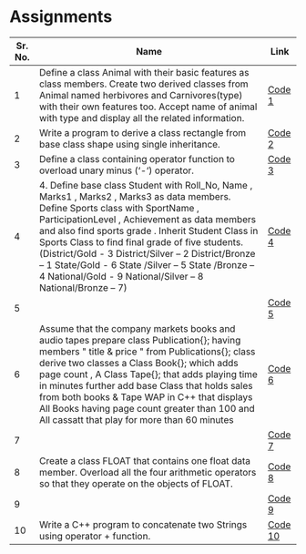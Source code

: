 # Assignments
| Sr. No. | Name                                                      | Link                                                                                            |
| ------- | --------------------------------------------------------- | --------------------------------------------------------------------------                      |
| 1       |   Define a class Animal with their basic features as class members. Create two derived classes from Animal named herbivores and Carnivores(type) with their own features too. Accept name of animal with type and display all the related information.   | [Code 1](/Assignment1.cpp)                                         | 
| 2       |  Write a program to derive a class rectangle from base class shape using single inheritance. | [Code 2](/Assignment2.cpp)                             |
| 3       |   Define a class containing operator function to overload unary minus (‘-‘)  operator. | [Code 3](/Assignment3.cpp)                                    |
| 4       | 4. Define base class Student with Roll_No, Name , Marks1 , Marks2 , Marks3 as data members. Define Sports class with SportName , ParticipationLevel , Achievement as data members and also find sports grade . Inherit Student Class in Sports Class to find final grade of five students. (District/Gold - 3 District/Silver – 2 District/Bronze – 1 State/Gold - 6 State /Silver – 5 State /Bronze – 4 National/Gold - 9 National/Silver – 8 National/Bronze – 7)| [Code 4](/Assignment4.cpp)                           |
| 5       |        | [Code 5]()                       |
| 6       |  Assume that the company markets books and audio tapes prepare class Publication{}; having members " title & price " from Publications{}; class derive two classes a Class Book{}; which adds page count , A Class Tape{}; that adds playing time in minutes further add base Class that holds sales from both books & Tape WAP in C++ that displays All Books having page count greater than 100 and All cassatt that play for more than 60 minutes  | [Code 6](Assignment6.cpp)            |
| 7       |              | [Code 7](/)             |
| 8       | Create a class FLOAT that contains one float data member. Overload all the four arithmetic operators so that they operate on the objects of FLOAT. | [Code 8](/Assignment8.cpp)                 |
| 9       |                                        | [Code 9](/)                        |
| 10      |       Write a C++ program to concatenate two Strings using operator + function.       | [Code 10](/Assignment10.cpp)                                    |
